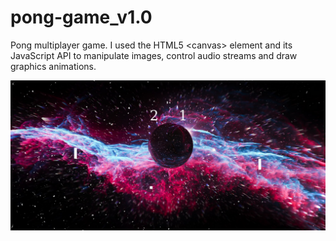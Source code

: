 # pong-game_v1.0
Pong multiplayer game. I used the HTML5 &lt;canvas> element and its JavaScript API to manipulate images, control audio streams and draw graphics animations.

![demo](demo.png)
